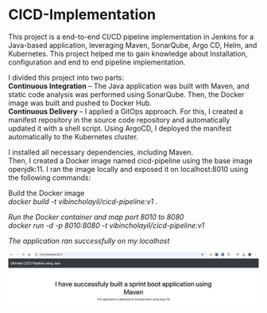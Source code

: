 <H1>CICD-Implementation</H1>
<p>This project is a end-to-end CI/CD pipeline implementation in Jenkins for a Java-based application, leveraging Maven, SonarQube, Argo CD, Helm, and Kubernetes. This project helped me to gain knowledge about Installation,  configuration and end to end pipeline implementation.</p>

I divided this project into two parts:<br>
<b>Continuous Integration</b> – The Java application was built with Maven, and static code analysis was performed using SonarQube. Then, the Docker image was built and pushed to Docker Hub.<br>
<b>Continuous Delivery</b> – I applied a GitOps approach. For this, I created a manifest repository in the source code repository and automatically updated it with a shell script. Using ArgoCD, I deployed the manifest automatically to the Kubernetes cluster.<br>
    
I installed all necessary dependencies, including Maven.<br>
Then, I created a Docker image named cicd-pipeline using the base image openjdk:11. I ran the image locally and exposed it on localhost:8010 using the following commands:<br>

Build the Docker image<br><i>docker build -t vibincholayil/cicd-pipeline:v1 .

Run the Docker container and map port 8010 to 8080<br><i>docker run -d -p 8010:8080 -t vibincholayil/cicd-pipeline:v1

The application ran successfully on my localhost

![Alt Text](assets/image1.png)
